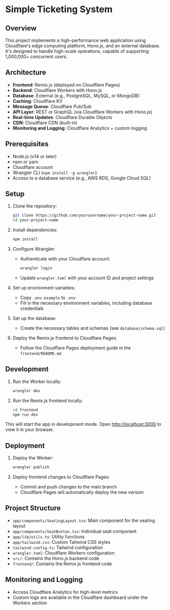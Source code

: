 # Simple Ticketing System

## Overview

This project implements a high-performance web application using Cloudflare's edge computing platform, Hono.js, and an external database. It's designed to handle high-scale operations, capable of supporting 1,000,000+ concurrent users.

## Architecture

- **Frontend**: Remix.js (deployed on Cloudflare Pages)
- **Backend**: Cloudflare Workers with Hono.js
- **Database**: External (e.g., PostgreSQL, MySQL, or MongoDB)
- **Caching**: Cloudflare KV
- **Message Queue**: Cloudflare Pub/Sub
- **API Layer**: REST or GraphQL (via Cloudflare Workers with Hono.js)
- **Real-time Updates**: Cloudflare Durable Objects
- **CDN**: Cloudflare CDN (built-in)
- **Monitoring and Logging**: Cloudflare Analytics + custom logging

## Prerequisites

- Node.js (v14 or later)
- npm or yarn
- Cloudflare account
- Wrangler CLI (`npm install -g wrangler`)
- Access to a database service (e.g., AWS RDS, Google Cloud SQL)

## Setup

1. Clone the repository:

   ```sh
   git clone https://github.com/yourusername/your-project-name.git
   cd your-project-name
   ```

2. Install dependencies:

   ```sh
   npm install
   ```

3. Configure Wrangler:

   - Authenticate with your Cloudflare account:
     ```sh
     wrangler login
     ```
   - Update `wrangler.toml` with your account ID and project settings

4. Set up environment variables:

   - Copy `.env.example` to `.env`
   - Fill in the necessary environment variables, including database credentials

5. Set up the database:

   - Create the necessary tables and schemas (see `database/schema.sql`)

6. Deploy the Remix.js frontend to Cloudflare Pages:
   - Follow the Cloudflare Pages deployment guide in the `frontend/README.md`

## Development

1. Run the Worker locally:

   ```sh
   wrangler dev
   ```

2. Run the Remix.js frontend locally:
   ```sh
   cd frontend
   npm run dev
   ```

This will start the app in development mode. Open [http://localhost:3000](http://localhost:3000) to view it in your browser.

## Deployment

1. Deploy the Worker:

   ```sh
   wrangler publish
   ```

2. Deploy frontend changes to Cloudflare Pages:
   - Commit and push changes to the main branch
   - Cloudflare Pages will automatically deploy the new version

## Project Structure

- `app/components/SeatingLayout.tsx`: Main component for the seating layout
- `app/components/SeatButton.tsx`: Individual seat component
- `app/lib/utils.ts`: Utility functions
- `app/tailwind.css`: Custom Tailwind CSS styles
- `tailwind.config.ts`: Tailwind configuration
- `wrangler.toml`: Cloudflare Workers configuration
- `src/`: Contains the Hono.js backend code
- `frontend/`: Contains the Remix.js frontend code

## Monitoring and Logging

- Access Cloudflare Analytics for high-level metrics
- Custom logs are available in the Cloudflare dashboard under the Workers section
